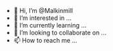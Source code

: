 - 👋 Hi, I’m @Malkinmill
- 👀 I’m interested in ...
- 🌱 I’m currently learning ...
- 💞️ I’m looking to collaborate on ...
- 📫 How to reach me ...

<!---
Malkinmill/Malkinmill is a ✨ special ✨ repository because its `README.md` (this file) appears on your GitHub profile.
You can click the Preview link to take a look at your changes.
--->

